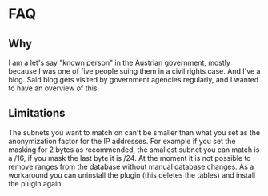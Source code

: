 # FAQ

## Why

I am a let's say "known person" in the Austrian government, mostly because I was one of five people suing them in a civil rights case.
And I've a blog. Said blog gets visited by government agencies regularly, and I wanted to have an overview of this.

## Limitations

The subnets you want to match on can't be smaller than what you set as the anonymization factor for the IP addresses.
For example if you set the masking for 2 bytes as recommended, the smallest subnet you can match is a /16, if you mask the last byte it is /24.
At the moment it is not possible to remove ranges from the database without manual database changes.
As a workaround you can uninstall the plugin (this deletes the tables) and install the plugin again.